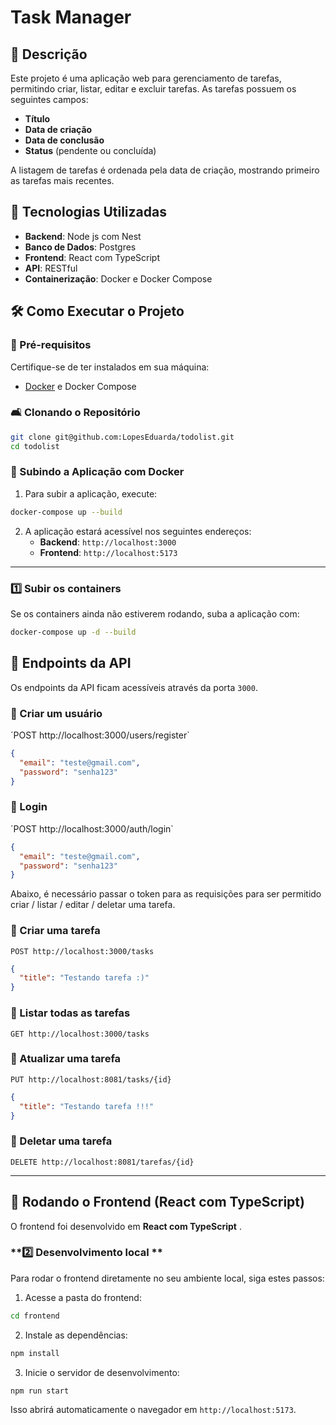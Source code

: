 # Task Manager

## 📌 Descrição
Este projeto é uma aplicação web para gerenciamento de tarefas, permitindo criar, listar, editar e excluir tarefas. As tarefas possuem os seguintes campos:
- **Título**
- **Data de criação**
- **Data de conclusão**
- **Status** (pendente ou concluída)

A listagem de tarefas é ordenada pela data de criação, mostrando primeiro as tarefas mais recentes.

## 🚀 Tecnologias Utilizadas
- **Backend**: Node js com Nest
- **Banco de Dados**: Postgres
- **Frontend**: React com TypeScript
- **API**: RESTful
- **Containerização**: Docker e Docker Compose

## 🛠️ Como Executar o Projeto
### 🔧 Pré-requisitos
Certifique-se de ter instalados em sua máquina:
- [Docker](https://www.docker.com/) e Docker Compose

### 🛋️ Clonando o Repositório
```bash
git clone git@github.com:LopesEduarda/todolist.git
cd todolist
```

### 🐫 Subindo a Aplicação com Docker
1. Para subir a aplicação, execute:
```bash
docker-compose up --build
```
2. A aplicação estará acessível nos seguintes endereços:
   - **Backend**: `http://localhost:3000`
   - **Frontend**: `http://localhost:5173`

---

### **1️⃣ Subir os containers**
Se os containers ainda não estiverem rodando, suba a aplicação com:
```sh
docker-compose up -d --build
```



## 📌 Endpoints da API
Os endpoints da API ficam acessíveis através da porta `3000`.

### 📌 Criar um usuário
´POST http://localhost:3000/users/register`
```json
{
  "email": "teste@gmail.com",
  "password": "senha123"
}

```

### 📌 Login
´POST http://localhost:3000/auth/login`
```json
{
  "email": "teste@gmail.com",
  "password": "senha123"
}

```

Abaixo, é necessário passar o token para as requisições para ser permitido criar / listar / editar / deletar uma tarefa.


### 📌 Criar uma tarefa
`POST http://localhost:3000/tasks`
```json
{
  "title": "Testando tarefa :)"
}
```

### 📌 Listar todas as tarefas
`GET http://localhost:3000/tasks`

### 📌 Atualizar uma tarefa
`PUT http://localhost:8081/tasks/{id}`
```json
{
  "title": "Testando tarefa !!!"
}

```

### 📌 Deletar uma tarefa
`DELETE http://localhost:8081/tarefas/{id}`

---



## 💎 Rodando o Frontend (React com TypeScript)
O frontend foi desenvolvido em **React com TypeScript** .

### **2️⃣ Desenvolvimento local **
Para rodar o frontend diretamente no seu ambiente local, siga estes passos:

1. Acesse a pasta do frontend:
```sh
cd frontend
```
2. Instale as dependências:
```sh
npm install
```
3. Inicie o servidor de desenvolvimento:
```sh
npm run start
```
Isso abrirá automaticamente o navegador em `http://localhost:5173`.





